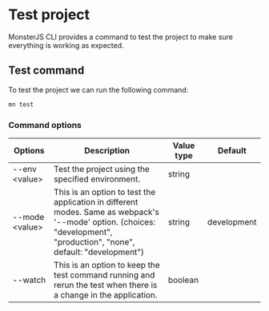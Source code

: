 # Test project

MonsterJS CLI provides a command to test the project to make sure everything is working as expected.

## Test command

To test the project we can run the following command:

```bash
mn test
```

### Command options

| Options | Description | Value type | Default |
| --- | --- | --- | --- |
| --env <value\> | Test the project using the specified environment. | string | |
| --mode <value\> | This is an option to test the application in different modes. Same as webpack's '--mode' option. (choices: "development", "production", "none", default: "development") | string | development |
| --watch | This is an option to keep the test command running and rerun the test when there is a change in the application. | boolean | |
